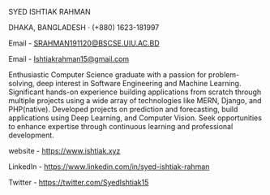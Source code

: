 SYED ISHTIAK RAHMAN

DHAKA, BANGLADESH · (+880) 1623-181997

Email - SRAHMAN191120@BSCSE.UIU.AC.BD

Email - Ishtiakrahman15@gmail.com

Enthusiastic Computer Science graduate with a passion for problem-solving, deep interest in Software Engineering and Machine Learning.
Significant hands-on experience building applications from scratch through multiple projects using a wide array of technologies like MERN, Django, and PHP(native). Developed projects on prediction and forecasting, build applications using Deep Learning, and Computer Vision. Seek opportunities to enhance expertise through continuous learning and professional development.

website -  https://www.ishtiak.xyz

LinkedIn - https://www.linkedin.com/in/syed-ishtiak-rahman

Twitter - https://twitter.com/SyedIshtiak15
<!---
Ishti97/Ishti97 is a ✨ special ✨ repository because its `README.md` (this file) appears on your GitHub profile.
You can click the Preview link to take a look at your changes.
--->
